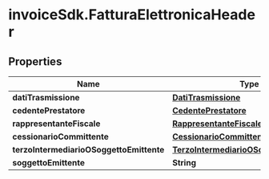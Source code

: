 # invoiceSdk.FatturaElettronicaHeader

## Properties

Name | Type | Description | Notes
------------ | ------------- | ------------- | -------------
**datiTrasmissione** | [**DatiTrasmissione**](DatiTrasmissione.md) |  | [optional] 
**cedentePrestatore** | [**CedentePrestatore**](CedentePrestatore.md) |  | [optional] 
**rappresentanteFiscale** | [**RappresentanteFiscale**](RappresentanteFiscale.md) |  | [optional] 
**cessionarioCommittente** | [**CessionarioCommittente**](CessionarioCommittente.md) |  | [optional] 
**terzoIntermediarioOSoggettoEmittente** | [**TerzoIntermediarioOSoggettoEmittente**](TerzoIntermediarioOSoggettoEmittente.md) |  | [optional] 
**soggettoEmittente** | **String** |  | [optional] 


